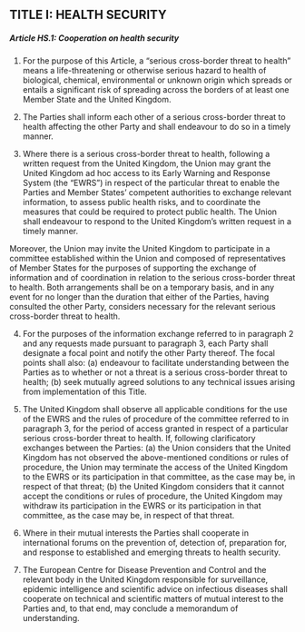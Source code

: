 ## TITLE I: HEALTH SECURITY

##### Article HS.1: Cooperation on health security

1. For the purpose of this Article, a “serious cross-border threat to health” means a life-threatening or otherwise serious hazard to health of biological, chemical, environmental or unknown origin which spreads or entails a significant risk of spreading across the borders of at least one Member State and the United Kingdom.

2. The Parties shall inform each other of a serious cross-border threat to health affecting the other Party and shall endeavour to do so in a timely manner.

3. Where there is a serious cross-border threat to health, following a written request from the United Kingdom, the Union may grant the United Kingdom ad hoc access to its Early Warning and Response System (the “EWRS”) in respect of the particular threat to enable the Parties and Member States’ competent authorities to exchange relevant information, to assess public health risks, and to coordinate the measures that could be required to protect public health. The Union shall endeavour to respond to the United Kingdom’s written request in a timely manner.

Moreover, the Union may invite the United Kingdom to participate in a committee established within the Union and composed of representatives of Member States for the purposes of supporting the exchange of information and of coordination in relation to the serious cross-border threat to health.
Both arrangements shall be on a temporary basis, and in any event for no longer than the duration that either of the Parties, having consulted the other Party, considers necessary for the relevant serious cross-border threat to health.

4. For the purposes of the information exchange referred to in paragraph 2 and any requests made pursuant to paragraph 3, each Party shall designate a focal point and notify the other Party thereof. The focal points shall also:
    (a) endeavour to facilitate understanding between the Parties as to whether or not a threat is a serious cross-border threat to health;
    (b) seek mutually agreed solutions to any technical issues arising from implementation of this Title.

5. The United Kingdom shall observe all applicable conditions for the use of the EWRS and the rules of procedure of the committee referred to in paragraph 3, for the period of access granted in respect of a particular serious cross-border threat to health. If, following clarificatory exchanges between the Parties:
    (a) the Union considers that the United Kingdom has not observed the above-mentioned conditions or rules of procedure, the Union may terminate the access of the United Kingdom to the EWRS or its participation in that committee, as the case may be, in respect of that threat;
    (b) the United Kingdom considers that it cannot accept the conditions or rules of procedure, the United Kingdom may withdraw its participation in the EWRS or its participation in that committee, as the case may be, in respect of that threat.

6. Where in their mutual interests the Parties shall cooperate in international forums on the prevention of, detection of, preparation for, and response to established and emerging threats to health security.

7. The European Centre for Disease Prevention and Control and the relevant body in the United Kingdom responsible for surveillance, epidemic intelligence and scientific advice on infectious diseases shall cooperate on technical and scientific matters of mutual interest to the Parties and, to that end, may conclude a memorandum of understanding.
